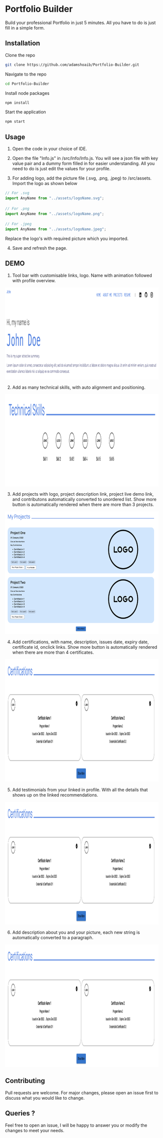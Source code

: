 # Portfolio Builder

Build your professional Portfolio in just 5 minutes. All you have to do is just fill in a simple form.

## Installation

Clone the repo

```bash
git clone https://github.com/adamshoaib/Portfolio-Builder.git
```

Navigate to the repo

```bash
cd Portfolio-Builder
```

Install node packages

```bash
npm install
```

Start the application

```bash
npm start
```

## Usage

1. Open the code in your choice of IDE.

2. Open the file "Info.js" in /src/Info/Info.js.
   You will see a json file with key value pair and a dummy form filled in for easier understanding. All you need to do is just edit the values for your profile.

3. For adding logo, add the picture file (.svg, .png, .jpeg) to /src/assets. Import the logo as shown below

```javascript
// For .svg
import AnyName from "../assets/logoName.svg";

// For .png
import AnyName from "../assets/logoName.png";

// For .jpeg
import AnyName from "../assets/logoName.jpeg";
```

Replace the logo's with required picture which you imported.

4. Save and refresh the page.

## DEMO

1. Tool bar with customisable links, logo. Name with animation followed with profile overview.

<img src="https://github.com/adamshoaib/Portfolio-Builder/blob/master/src/screenshots/Image-1.png?raw=true" alt="alt text" width="500" height="300">

2. Add as many technical skills, with auto alignment and positioning.

<img src="https://github.com/adamshoaib/Portfolio-Builder/blob/master/src/screenshots/Image-2.png?raw=true" alt="alt text" width="500" height="300">

3. Add projects with logo, project description link, project live demo link, and contributons automatically converted to unordered list. Show more button is automatically rendered when there are more than 3 projects.

<img src="https://github.com/adamshoaib/Portfolio-Builder/blob/master/src/screenshots/Image-3.png?raw=true" alt="alt text" width="500" height="400">

4. Add certifications, with name, description, issues date, expiry date, certificate id, onclick links.
   Show more button is automatically rendered when there are more than 4 certificates.

<img src="https://github.com/adamshoaib/Portfolio-Builder/blob/master/src/screenshots/Image-4.png?raw=true" alt="alt text" width="500" height="400">

5. Add testimonials from your linked in profile. With all the details that shows up on the linked recommendations.

<img src="https://github.com/adamshoaib/Portfolio-Builder/blob/master/src/screenshots/Image-4.png?raw=true" alt="alt text" width="500" height="400">

6. Add description about you and your picture, each new string is automatically converted to a paragraph.

<img src="https://github.com/adamshoaib/Portfolio-Builder/blob/master/src/screenshots/Image-4.png?raw=true" alt="alt text" width="500" height="400">

## Contributing

Pull requests are welcome. For major changes, please open an issue first
to discuss what you would like to change.

## Queries ?

Feel free to open an issue, I will be happy to answer you or modify the changes to meet your needs.

